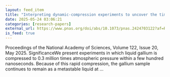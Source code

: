 ```yaml
---
layout: feed_item
title: "Interpreting dynamic-compression experiments to uncover the time dependence of freezing: Application to gallium"
date: 2025-05-24 03:06:21
categories: [research-papers]
external_url: https://www.pnas.org/doi/abs/10.1073/pnas.2424703122?af=R
is_feed: true
---
```


Proceedings of the National Academy of Sciences, Volume 122, Issue 20, May 2025. SignificanceWe present experiments in which liquid gallium is compressed to 0.3 million times atmospheric pressure within a few hundred nanoseconds. Because of this rapid compression, the gallium sample continues to remain as a metastable liquid at ...
